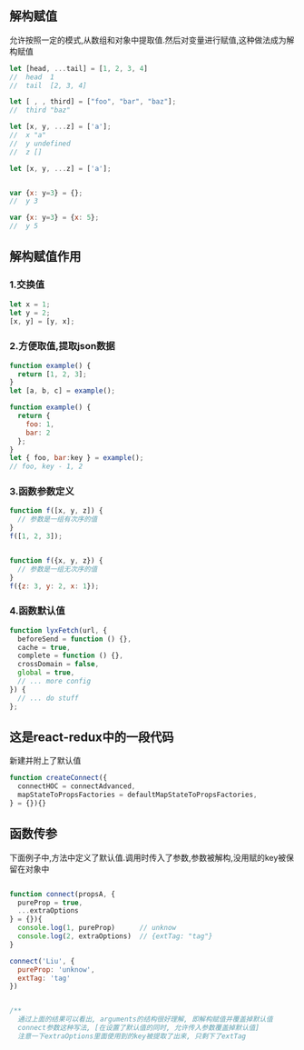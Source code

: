 
## 解构赋值
允许按照一定的模式,从数组和对象中提取值.然后对变量进行赋值,这种做法成为解构赋值

```js
let [head, ...tail] = [1, 2, 3, 4]
//  head  1
//  tail  [2, 3, 4]

let [ , , third] = ["foo", "bar", "baz"];
//  third "baz"

let [x, y, ...z] = ['a'];
//  x "a"
//  y undefined
//  z []

let [x, y, ...z] = ['a'];


var {x: y=3} = {};
//  y 3

var {x: y=3} = {x: 5};
//  y 5
```

## 解构赋值作用

### 1.交换值
```js
let x = 1;
let y = 2;
[x, y] = [y, x];
```

### 2.方便取值,提取json数据
```js
function example() {
  return [1, 2, 3];
}
let [a, b, c] = example();

function example() {
  return {
    foo: 1,
    bar: 2
  };
}
let { foo, bar:key } = example();
// foo, key - 1, 2
```


### 3.函数参数定义
```js
function f([x, y, z]) { 
  // 参数是一组有次序的值
}
f([1, 2, 3]);


function f({x, y, z}) { 
  // 参数是一组无次序的值
}
f({z: 3, y: 2, x: 1});
```

### 4.函数默认值
```js
function lyxFetch(url, {
  beforeSend = function () {},
  cache = true,
  complete = function () {},
  crossDomain = false,
  global = true,
  // ... more config
}) {
  // ... do stuff
};
```




## 这是react-redux中的一段代码
新建并附上了默认值
```js
function createConnect({
  connectHOC = connectAdvanced,
  mapStateToPropsFactories = defaultMapStateToPropsFactories,
} = {}){}

```

## 函数传参
下面例子中,方法中定义了默认值.调用时传入了参数,参数被解构,没用赋的key被保留在对象中
```js

function connect(propsA, {
  pureProp = true,
  ...extraOptions
} = {}){
  console.log(1, pureProp)      // unknow
  console.log(2, extraOptions)  // {extTag: "tag"}
}

connect('Liu', {
  pureProp: 'unknow',
  extTag: 'tag'
})


/**
  通过上面的结果可以看出, arguments的结构很好理解, 即解构赋值并覆盖掉默认值
  connect参数这种写法, [在设置了默认值的同时, 允许传入参数覆盖掉默认值]
  注意一下extraOptions里面使用到的key被提取了出来, 只剩下了extTag

```